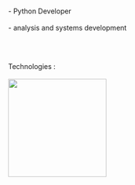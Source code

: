 
</h1>
<!-- <p align="center"> ⚡</p> -->
<p align="center">
  <a href="#" target="_blank"><img alt="" src="https://img.shields.io/badge/Portfolio-000?logo=vercel&logoColor=yellow&style=for-the-badge" style="vertical-align:center" /></a>
</p>


<p align="left" display="block">
  - Python Developer<br/><br/>
  - analysis and systems development
</p><br/><br/>



<p align="left">
  Technologies :<br/><br/>
  <a href="https://skillicons.dev">
    <img width='200' src="https://skillicons.dev/icons?i=sass,react,styledcomponents,js,python,django,flask" />
  </a>
</p>






